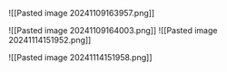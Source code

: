 ![[Pasted image 20241109163957.png]]

![[Pasted image 20241109164003.png]]
![[Pasted image 20241114151952.png]]

![[Pasted image 20241114151958.png]]